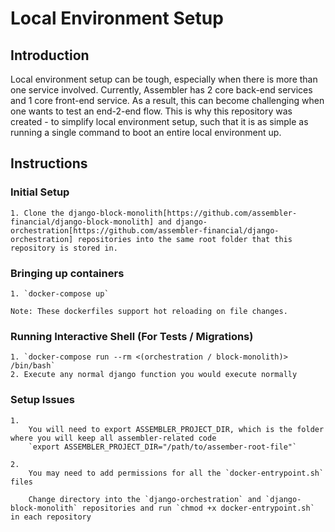 # Local Environment Setup

## Introduction
Local environment setup can be tough, especially when there is more than one service involved. Currently, Assembler has 2 core back-end services and 1 core front-end service. As a result, this can become challenging when one wants to test an end-2-end flow. This is why this repository was created - to simplify local environment setup, such that it is as simple as running a single command to boot an entire local environment up.

## Instructions

### Initial Setup
    1. Clone the django-block-monolith[https://github.com/assembler-financial/django-block-monolith] and django-orchestration[https://github.com/assembler-financial/django-orchestration] repositories into the same root folder that this repository is stored in.
    
### Bringing up containers
    1. `docker-compose up`

    Note: These dockerfiles support hot reloading on file changes.

### Running Interactive Shell (For Tests / Migrations)
    1. `docker-compose run --rm <(orchestration / block-monolith)> /bin/bash`
    2. Execute any normal django function you would execute normally

### Setup Issues
    1.
        You will need to export ASSEMBLER_PROJECT_DIR, which is the folder where you will keep all assembler-related code
        `export ASSEMBLER_PROJECT_DIR="/path/to/assember-root-file"`
    
    2.
        You may need to add permissions for all the `docker-entrypoint.sh` files
        
        Change directory into the `django-orchestration` and `django-block-monolith` repositories and run `chmod +x docker-entrypoint.sh` in each repository



